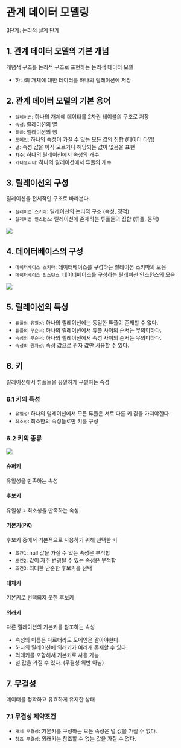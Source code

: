 # 관계 데이터 모델링
3단계: 논리적 설계 단계

## 1. 관계 데이터 모델의 기본 개념
개념적 구조를 논리적 구조로 표현하는 논리적 데이터 모델
- 하나의 개체에 대한 데이터를 하나의 릴레이션에 저장

## 2. 관계 데이터 모델의 기본 용어
- `릴레이션`: 하나의 개체에 데이터를 2차원 테이블의 구조로 저장
- `속성`: 릴레이션의 열
- `튜플`: 렐레이션의 행
- `도메인`: 하나의 속성이 가질 수 있는 모든 값의 집합 (데이터 타입)
- `널`: 속성 값을 아직 모르거나 해당되는 값이 없음을 표현
- `차수`: 하나의 릴레이션에서 속성의 개수
- `카니널리티`: 하나의 릴레이션에서 튜플의 개수

## 3. 릴레이션의 구성
릴레이션을 전체적인 구조로 바라본다.
- `릴레이션 스키마`: 릴레이션의 논리적 구조 (속성, 정적)
- `릴레이션 인스턴스`: 릴레이션에 존재하는 튜플들의 집합 (튜플, 동적)

<img src="https://user-images.githubusercontent.com/108064146/215742577-5a1834eb-8f16-4808-b2f6-7b38cd51cd78.png">

## 4. 데이터베이스의 구성
- `데이터베이스 스키마`: 데이터베이스를 구성하는 릴레이션 스키마의 모음
- `데이터베이스 인스턴스`: 데이터베이스를 구성하는 릴레이션 인스턴스의 모음

<img src="https://user-images.githubusercontent.com/108064146/215742936-6f17f9fa-fe6d-475b-a840-4b105d3209dd.png">

## 5. 릴레이션의 특성
- `튜플의 유일성`: 하나의 릴레이션에는 동일한 튜플이 존재할 수 없다.
- `튜플의 무순서`: 하나의 릴레이션에서 튜플 사이의 순서는 무의미하다.
- `속성의 무순서`: 하나의 릴레이션에서 속성 사이의 순서는 무의미하다.
- `속성의 원자성`: 속성 값으로 원자 값만 사용할 수 있다.

## 6. 키
릴레이션에서 튜플들을 유일하게 구별하는 속성

### 6.1 키의 특성
- `유일성`: 하나의 릴레이션에서 모든 튜플은 서로 다른 키 값을 가져야한다.
- `최소성`: 최소한의 속성들로만 키를 구성

### 6.2 키의 종류
<img src="https://user-images.githubusercontent.com/108064146/215745549-9e4b90ba-70c2-4c52-ad52-50d6cf1e264c.png">

#### 슈퍼키
유일성을 만족하는 속성

#### 후보키
유일성 + 최소성을 만족하는 속성

#### 기본키(PK)
후보키 중에서 기본적으로 사용하기 위해 선택한 키
- `조건1`: null 값을 가질 수 있는 속성은 부적합
- `조건2`: 값이 자주 변경될 수 있는 속성은 부적합
- `조건3`: 최대한 단순한 후보키를 선택

#### 대체키
기본키로 선택되지 못한 후보키

#### 외래키
다른 릴레이션의 기본키를 참조하는 속성
- 속성의 이름은 다르더라도 도메인은 같아야한다.
- 하나의 릴레이션에 외래키가 여러개 존재할 수 있다.
- 외래키를 포함해서 기본키로 사용 가능
- 널 값을 가질 수 있다. (무결성 위반 아님)

## 7. 무결성
데이터를 정확하고 유효하게 유지한 상태

### 7.1 무결성 제약조건
- `개체 무결성`: 기본키를 구성하는 모든 속성은 널 값을 가질 수 없다.
- `참조 무결성`: 외래키는 참조할 수 없는 값을 가질 수 없다.
